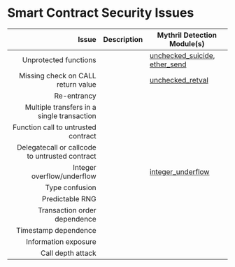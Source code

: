 # Smart Contract Security Issues

| Issue | Description | Mythril Detection Module(s) |
|------:|-------------|------------|
|Unprotected functions|         | [unchecked_suicide](mythril/analysis/modules/unchecked_suicide.py), [ether_send](mythril/analysis/modules/ether_send.py)          |
|Missing check on CALL return value|          | [unchecked_retval](mythril/analysis/modules/unchecked_retval.py)
|Re-entrancy|                        |           |
|Multiple transfers in a single transaction|             |           |           |
|Function call to untrusted contract|             |           |           |
|Delegatecall or callcode to untrusted contract|             |           |           |
|Integer overflow/underflow|                        | [integer_underflow](mythril/analysis/modules/integer_underflow.py)          |
|Type confusion|                        |           |
|Predictable RNG|                        |           |
|Transaction order dependence|             |           |           |
|Timestamp dependence|                        |           |
|Information exposure|                        |           |
|Call depth attack|                        |           |

